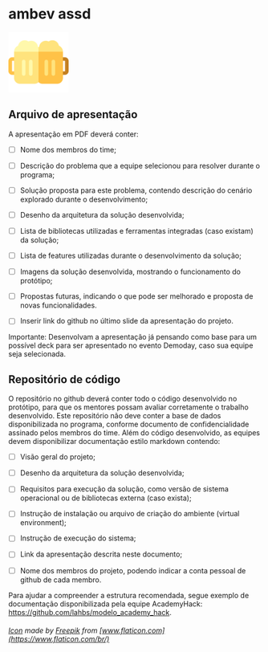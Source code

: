 # ambev assd



<img src="/icon.png" alt="drawing" width="120"/>



## Arquivo de apresentação

A apresentação em PDF deverá conter:

- [ ] Nome dos membros do time;

- [ ] Descrição do problema que a equipe selecionou para resolver durante o programa;

- [ ] Solução proposta para este problema, contendo descrição do cenário explorado durante o
desenvolvimento;

- [ ] Desenho da arquitetura da solução desenvolvida;

- [ ] Lista de bibliotecas utilizadas e ferramentas integradas (caso existam) da solução;

- [ ] Lista de features utilizadas durante o desenvolvimento da solução;

- [ ] Imagens da solução desenvolvida, mostrando o funcionamento do protótipo;

- [ ] Propostas futuras, indicando o que pode ser melhorado e proposta de novas funcionalidades.

- [ ] Inserir link do github no último slide da apresentação do projeto.

Importante: Desenvolvam a apresentação já pensando como base para um possível deck para ser
apresentado no evento Demoday, caso sua equipe seja selecionada.

## Repositório de código

O repositório no github deverá conter todo o código desenvolvido no protótipo, para que os mentores
possam avaliar corretamente o trabalho desenvolvido. Este repositório não deve conter a base de
dados disponibilizada no programa, conforme documento de confidencialidade assinado pelos membros
do time.
Além do código desenvolvido, as equipes devem disponibilizar documentação estilo markdown
contendo:

- [ ] Visão geral do projeto;

- [ ] Desenho da arquitetura da solução desenvolvida;

- [ ] Requisitos para execução da solução, como versão de sistema operacional ou de bibliotecas
externa (caso exista);

- [ ] Instrução de instalação ou arquivo de criação do ambiente (virtual environment);

- [ ] Instrução de execução do sistema;

- [ ] Link da apresentação descrita neste documento;

- [ ] Nome dos membros do projeto, podendo indicar a conta pessoal de github de cada membro.

Para ajudar a compreender a estrutura recomendada, segue exemplo de documentação disponibilizada
pela equipe AcademyHack: https://github.com/lahbs/modelo_academy_hack.



###### [Icon](./icon.png) made by [Freepik](https://www.flaticon.com/br/autores/freepik) from [www.flaticon.com](https://www.flaticon.com/br/)
